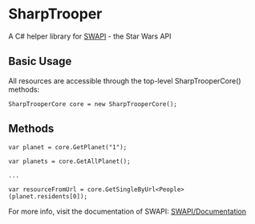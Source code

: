 # SharpTrooper

A C# helper library for [SWAPI](www.swapi.co) - the Star Wars API

## Basic Usage

All resources are accessible through the top-level SharpTrooperCore() methods:

`SharpTrooperCore core = new SharpTrooperCore();`

## Methods
```
var planet = core.GetPlanet("1");

var planets = core.GetAllPlanet();

...

var resourceFromUrl = core.GetSingleByUrl<People>(planet.residents[0]);
```

For more info, visit the documentation of SWAPI: [SWAPI/Documentation](http://swapi.co/documentation)